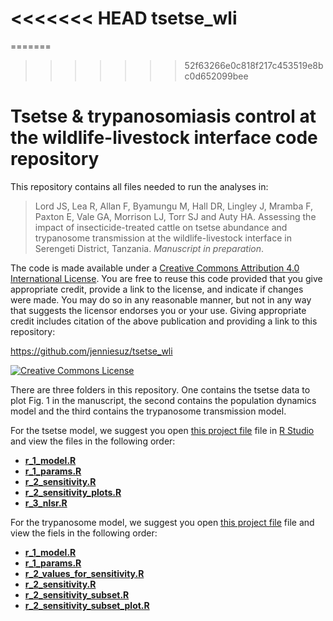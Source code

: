 <<<<<<< HEAD
tsetse_wli
=================
=======
>>>>>>> 52f63266e0c818f217c453519e8bc0d652099bee

# <span xmlns:dct="http://purl.org/dc/terms/" property="dct:title">Tsetse & trypanosomiasis control at the wildlife-livestock interface code repository</span>

This repository contains all files needed to run the analyses in:

> <span xmlns:cc="http://creativecommons.org/ns#" property="cc:attributionName">Lord JS, Lea R, Allan F, Byamungu M, Hall DR, Lingley J, Mramba F, Paxton E, Vale GA, Morrison LJ, Torr SJ and Auty HA. Assessing the impact of insecticide-treated cattle on tsetse abundance and trypanosome transmission at the wildlife-livestock interface in Serengeti District, Tanzania. *Manuscript in preparation*.

The code is made available under a <a rel="license" href="http://creativecommons.org/licenses/by/4.0/">Creative Commons Attribution 4.0 International License</a>. You are free to reuse this code provided that you give appropriate credit, provide a link to the license, and indicate if changes were made. You may do so in any reasonable manner, but not in any way that suggests the licensor endorses you or your use. Giving appropriate credit includes citation of the above publication and providing a link to this repository:

<a xmlns:dct="http://purl.org/dc/terms/" href="https://github.com/jenniesuz/tsetse_wli" rel="dct:source">https://github.com/jenniesuz/tsetse_wli</a>

<a rel="license" href="http://creativecommons.org/licenses/by/4.0/"><img alt="Creative Commons License" style="border-width:0" src="https://i.creativecommons.org/l/by/4.0/88x31.png" /></a><br />

There are three folders in this repository. One contains the tsetse data to plot Fig. 1 in the manuscript, the second contains the population dynamics model and the third contains the trypanosome transmission model.

For the tsetse model, we suggest you open [this project file](https://github.com/jenniesuz/tsetse_wli/blob/master/tsetseModel/tsetseModel.Rproj) file in [R Studio](rstudio.org) and view the files in the following order:
- [**r_1_model.R**](r_1_model.R)
- [**r_1_params.R**](r_1_params.R) 
- [**r_2_sensitivity.R**](r_2_sensitivity.R)
- [**r_2_sensitivity_plots.R**](r_2_sensitivity_plots.R)
- [**r_3_nlsr.R**](r_3_nlsr.R)

For the trypanosome model, we suggest you open [this project file](https://github.com/jenniesuz/tsetse_wli/blob/master/trypanosomeModel/trypanosomeModel.Rproj) file and view the fiels in the following order:
- [**r_1_model.R**](r_1_model.R)
- [**r_1_params.R**](r_1_params.R)
- [**r_2_values_for_sensitivity.R**](r_2_values_for_sensitivity.R)
- [**r_2_sensitivity.R**](r_2_sensitivity.R)
- [**r_2_sensitivity_subset.R**](r_2_sensitivity_subset.R)
- [**r_2_sensitivity_subset_plot.R**](r_2_sensitivity_subset_plot.R)

